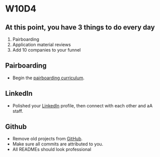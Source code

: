 # W10D4
## At this point, you have 3 things to do every day
1. Pairboarding
2. Application material reviews
3. Add 10 companies to your funnel

## Pairboarding
* Begin the [pairboarding curriculum][pair-boarding-curriculum].


## LinkedIn
* Polished your [LinkedIn][linkedin] profile, then connect with each other and aA staff.

## Github
* Remove old projects from [GitHub][github].
* Make sure all commits are attributed to you.
* All READMEs should look professional
 
[pair-boarding-curriculum]: https://github.com/appacademy/job-search-curriculum/blob/master/interview-prep/pairboarding/index.md#pairboarding
[linkedin]: ../self-presentation/linkedin.md
[github]: ../self-presentation/github.md
